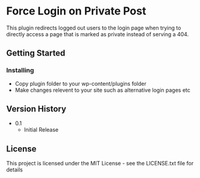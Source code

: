 # Force Login on Private Post

This plugin redirects logged out users to the login page when trying to directly access a page that is marked as private instead of serving a 404. 

## Getting Started

### Installing

* Copy plugin folder to your wp-content/plugins folder
* Make changes relevent to your site such as alternative login pages etc

## Version History

* 0.1
    * Initial Release

## License

This project is licensed under the MIT License - see the LICENSE.txt file for details

